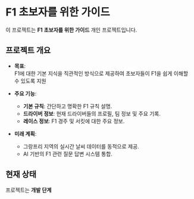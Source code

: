 # F1 초보자를 위한 가이드

이 프로젝트는 **F1 초보자를 위한 가이드** 개인 프로젝트입니다.

## 프로젝트 개요

- **목표**:  
  F1에 대한 기본 지식을 직관적인 방식으로 제공하여 초보자들이 F1을 쉽게 이해할 수 있도록 지원

- **주요 기능**:  
  - **기본 규칙**: 간단하고 명확한 F1 규칙 설명.  
  - **드라이버 정보**: 현재 드라이버들의 프로필, 팀 정보 및 주요 기록.  
  - **레이스 정보**: F1 경주 및 서킷에 대한 주요 정보.

- **미래 계획**:  
  - 그랑프리 지역의 실시간 날씨 데이터를 동적으로 제공.  
  - AI 기반의 F1 관련 질문 답변 시스템 통합.

## 현재 상태

프로젝트는 **개발 단계**
